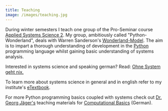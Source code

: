 ```yaml
---
title: Teaching
image: /images/teaching.jpg
---
```


During winter semesters I teach one group of the Pro-Seminar course <a href="https://online.uni-graz.at/kfu_online/wblvangebot.wbshowlvoffer?ppersonnr=120743">Applied Systems Science 2</a>.
My group, ambitiously called "Python-Wonderland", deals with Warren Sanderson's <a href="http://pure.iiasa.ac.at/3932">Wonderland-Model</a>. 
The aim is to impart a thorough understanding of development in the <a href="https://www.python.org">Python</a> programming language whilst gaining basic understanding of systems analysis.

Interested in systems science and speaking german? <i class="fas fa-external-link"></i>Read: <a href="http://www.jaeger-ge.org/ohnesystem.pdf">Ohne System geht nix.</a>

<i class="fas fa-external-link"></i>To learn more about systems science in general and in english refer to my institute's <a href="http://systems-sciences.uni-graz.at/etextbook/">eTextbook</a>. 

<i class="fas fa-external-link"></i>For more Python programming basics coupled with systems check out <a href="http://www.jaeger-ge.org/">Dr. Georg Jäger's</a> teaching materials for <a href="http://www.jaeger-ge.org/CB_Skriptum.html">Computational Basics</a> (German).


